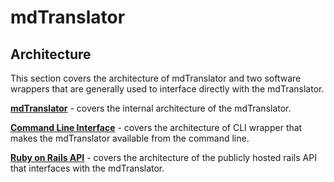 # mdTranslator

## Architecture

This section covers the architecture of mdTranslator and two software wrappers that are generally used to interface directly with the mdTranslator. 

[__mdTranslator__](../mdtranslator/translatorArchitecture.md) - covers the internal architecture of the mdTranslator.

[__Command Line Interface__](../mdtranslator/commandLineInterface.md) - covers the architecture of CLI wrapper that makes the mdTranslator available from the command line.

[__Ruby on Rails API__](../mdtranslator/rorApi.md) - covers the architecture of the publicly hosted rails API that interfaces with the mdTranslator. 
